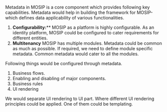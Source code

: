 Metadata in MOSIP is a core component which provides following key capabilities. Metadata would help in building the framework for MOSIP-which defines data applicability of various functionalities.
1. **Configurability:****
MOSIP as a platform is highly configurable. As an identity platform, MOSIP could be configured to cater requirements for different entities.
2. **Multitenancy**
MOSIP has multiple modules. Metadata could be common as much as possible. If required, we need to define module specific metadata. Common metadata would cater to all the modules.

Following things would be configured through metadata.

1. Business flows.
2. Enabling and disabling of major components.
3. Business rules
4. UI rendering

We would separate UI rendering to UI part.
Where different UI rendering principles could be applied.
One of them could be templating.
